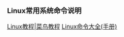 ### Linux常用系统命令说明

[Linux教程|菜鸟教程](https://www.runoob.com/linux/linux-tutorial.html)
[Linux命令大全(手册)](https://www.linuxcool.com/)
